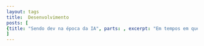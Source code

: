 ```yaml
---
layout: tags
title:  Desenvolvimento
posts: [
{title: "Sendo dev na época da IA", parts: , excerpt: "Em tempos em que tudo é gerado por IA, como se manter relevante?", url: /2025/07/sendo-dev-na-epoca-da-ia},{title: "Boas práticas de Injeção de Dependência no .NET", parts: , excerpt: "A Injeção de Dependência é um dos princípios fundamentais da programação orientada a objetos, ela nos ajuda a criar sistemas mais flexíveis e testáveis. Neste post, vamos explorar algumas boas práticas para utilizar a Injeção de Dependência no .NET.", url: /2025/08/boas-praticas-di-dotnet},{title: "Entity Framework Core: Update, Attach ou ExecuteUpdate", parts: , excerpt: "Quando pensamos em Update utilizando o Entity Framework temos algumas abordagens que podemos seguir, vamos explorar as principais: Update (SaveChanges), Attach ou ExecuteUpdate.", url: /2025/09/ef-update},{title: "Como utilizar o docker scout para analisar imagens docker", parts: , excerpt: "O <b>Docker Scout</b> é uma ferramenta poderosa que permite analisar imagens Docker para identificar vulnerabilidades, dependências desatualizadas e outras questões de segurança. Neste post, vamos explorar como utilizar o <b>Docker Scout</b> para melhorar a segurança e a eficiência das suas imagens Docker.", url: /2025/09/docker-scout}
]
---
```

